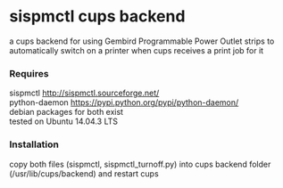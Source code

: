 # sispmctl cups backend
a cups backend for using Gembird Programmable Power Outlet strips to automatically switch on a printer when cups receives a print job for it
### Requires
sispmctl http://sispmctl.sourceforge.net/  
python-daemon https://pypi.python.org/pypi/python-daemon/  
debian packages for both exist  
tested on Ubuntu 14.04.3 LTS

### Installation
copy both files (sispmctl, sispmctl_turnoff.py) into cups backend folder (/usr/lib/cups/backend) and restart cups

